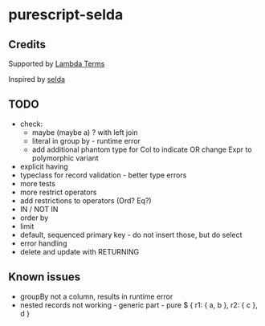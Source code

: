 # purescript-selda

## Credits

Supported by [Lambda Terms](https://github.com/lambdaterms/)

Inspired by [selda](https://github.com/valderman/selda)

## TODO
- check:
  - maybe (maybe a) ? with left join
  - literal in group by - runtime error
  - add additional phantom type for Col to indicate OR change Expr to polymorphic variant
- explicit having
- typeclass for record validation - better type errors
- more tests
- more restrict operators
- add restrictions to operators (Ord? Eq?)
- IN / NOT IN
- order by
- limit
- default, sequenced primary key - do not insert those, but do select
- error handling
- delete and update with RETURNING

## Known issues
- groupBy not a column, results in runtime error
- nested records not working - generic part - pure $ { r1: { a, b }, r2: { c }, d }
